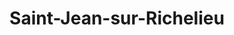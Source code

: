 ---
title: Saint-Jean-sur-Richelieu
url: /saint-jean-sur-richelieu/
latitude: 45.357
longitude: -73.299
---